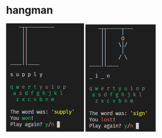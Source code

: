 # hangman

![Image displaying a won game](/assets/hangman-win.png "Image displaying a won game")
![Image displaying a lost game](/assets/hangman-lose.png "Image displaying a lost game")